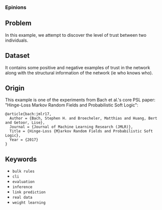 ### Epinions

## Problem

In this example, we attempt to discover the level of trust between two individuals.

## Dataset

It contains some positive and negative examples of trust in the network along with the structural information
of the network (ie who knows who).

## Origin

This example is one of the experiments from Bach et al.'s core PSL paper:
"Hinge-Loss Markov Random Fields and Probabilistic Soft Logic":
```
@article{bach:jmlr17,
  Author = {Bach, Stephen H. and Broecheler, Matthias and Huang, Bert and Getoor, Lise},
  Journal = {Journal of Machine Learning Research (JMLR)},
  Title = {Hinge-Loss {M}arkov Random Fields and Probabilistic Soft Logic},
  Year = {2017}
}
```

## Keywords

 - `bulk rules`
 - `cli`
 - `evaluation`
 - `inference`
 - `link prediction`
 - `real data`
 - `weight learning`
